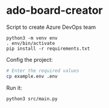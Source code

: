 # ado-board-creator

Script to create Azure DevOps team

```
python3 -m venv env
. env/bin/activate
pip install -r requirements.txt
```

Config the project:

```sh
# Enter the required values
cp example.env .env
```

Run it:

```sh
python3 src/main.py
```